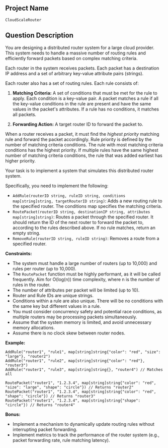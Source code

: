 ## Project Name

`CloudScaleRouter`

## Question Description

You are designing a distributed router system for a large cloud provider. This system needs to handle a massive number of routing rules and efficiently forward packets based on complex matching criteria.

Each router in the system receives packets. Each packet has a destination IP address and a set of arbitrary key-value attribute pairs (strings).

Each router also has a set of routing rules. Each rule consists of:

1.  **Matching Criteria:** A set of conditions that must be met for the rule to apply. Each condition is a key-value pair. A packet matches a rule if all the key-value conditions in the rule are present and have the same values in the packet's attributes. If a rule has no conditions, it matches all packets.

2.  **Forwarding Action:** A target router ID to forward the packet to.

When a router receives a packet, it must find the *highest priority* matching rule and forward the packet accordingly. Rule priority is defined by the number of matching criteria conditions. The rule with most matching criteria conditions has the highest priority. If multiple rules have the same highest number of matching criteria conditions, the rule that was added earliest has higher priority.

Your task is to implement a system that simulates this distributed router system.

Specifically, you need to implement the following:

*   `AddRule(routerID string, ruleID string, conditions map[string]string, targetRouterID string)`: Adds a new routing rule to the specified router. The conditions map specifies the matching criteria.
*   `RoutePacket(routerID string, destinationIP string, attributes map[string]string)`: Routes a packet through the specified router. It should return the ID of the next router to forward the packet to, according to the rules described above. If no rule matches, return an empty string.
*   `RemoveRule(routerID string, ruleID string)`: Removes a route from a specified router.

**Constraints:**

*   The system must handle a large number of routers (up to 10,000) and rules per router (up to 10,000).
*   The `RoutePacket` function must be highly performant, as it will be called frequently. Aim for O(log(n)) time complexity, where n is the number of rules in the router.
*   The number of attributes per packet will be limited (up to 10).
*   Router and Rule IDs are unique strings.
*   Conditions within a rule are also unique. There will be no conditions with the same key but different values in a rule.
*   You must consider concurrency safety and potential race conditions, as multiple routers may be processing packets simultaneously.
*   Assume that the system memory is limited, and avoid unnecessary memory allocations.
*   Assume there is no clock skew between router nodes.

**Example:**

```
AddRule("router1", "rule1", map[string]string{"color": "red", "size": "large"}, "router2")
AddRule("router1", "rule2", map[string]string{"color": "red"}, "router3")
AddRule("router1", "rule3", map[string]string{}, "router4") // Matches all

RoutePacket("router1", "1.2.3.4", map[string]string{"color": "red", "size": "large", "shape": "circle"}) // Returns "router2"
RoutePacket("router1", "1.2.3.4", map[string]string{"color": "red", "shape": "circle"}) // Returns "router3"
RoutePacket("router1", "1.2.3.4", map[string]string{"shape": "circle"}) // Returns "router4"
```

**Bonus:**

*   Implement a mechanism to dynamically update routing rules without interrupting packet forwarding.
*   Implement metrics to track the performance of the router system (e.g., packet forwarding rate, rule matching latency).
